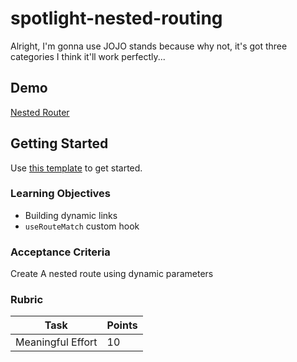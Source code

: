 # spotlight-nested-routing

Alright, I'm gonna use JOJO stands because why not, it's got three categories I think it'll work perfectly...

## Demo

[Nested Router](https://nested-routing.netlify.app/)

## Getting Started

Use [this template](https://github.com/alchemycodelab/spotlight-nested-routing) to get started.

### Learning Objectives

- Building dynamic links
- `useRouteMatch` custom hook

### Acceptance Criteria

Create A nested route using dynamic parameters

### Rubric

| Task              | Points |
| ----------------- | ------ |
| Meaningful Effort | 10     |
